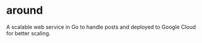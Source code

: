 # around
A scalable web service in Go to handle posts and deployed to Google Cloud for better scaling.
